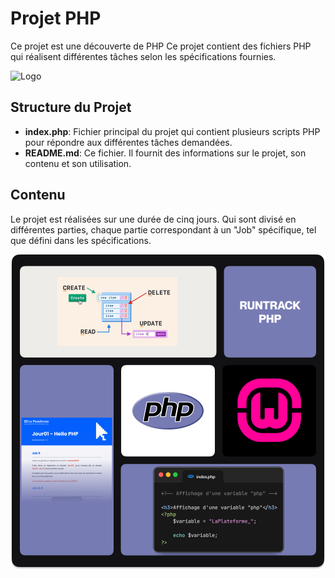 # Projet PHP

Ce projet est une découverte de PHP
Ce projet contient des fichiers PHP qui réalisent différentes tâches selon les spécifications fournies.

![Logo](https://www.php.net/images/logos/php-logo.svg)

## Structure du Projet

- **index.php**: Fichier principal du projet qui contient plusieurs scripts PHP pour répondre aux différentes tâches demandées.
- **README.md**: Ce fichier. Il fournit des informations sur le projet, son contenu et son utilisation.

## Contenu

Le projet est réalisées sur une durée de cinq jours. Qui sont divisé en différentes parties, chaque partie correspondant à un "Job" spécifique, tel que défini dans les spécifications.

![Logo](./images/php-presentation.png)
